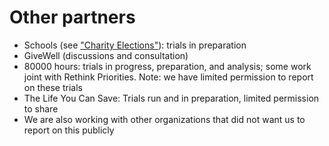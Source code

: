 # Other partners

* Schools (see  ["Charity Elections"](https://www.givingwhatwecan.org/events/guides/charity-elections)): trials in preparation
* GiveWell (discussions and consultation)
* 80000 hours: trials in progress, preparation, and analysis; some work joint with Rethink Priorities. Note: we have limited permission to report on these trials&#x20;
* The Life You Can Save: Trials run and in preparation, limited permission to share
* We are also working with other organizations that did not want us to report on this publicly
